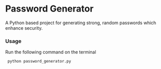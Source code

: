 # Password Generator
A Python based project for generating strong, random passwords which enhance security.
      
### Usage
Run the following command on the terminal
      
     python password_generator.py
